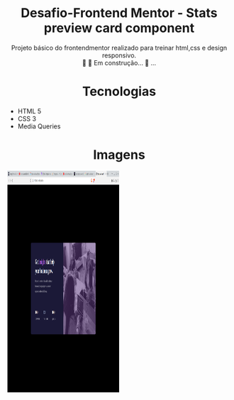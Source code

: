 <h1 align="center">Desafio-Frontend Mentor - Stats preview card component</h1>
<p align="center">Projeto básico do frontendmentor realizado para treinar html,css e design responsivo.<br>🚧  🚀 Em construção...  🚧 ...</p>

<h1 align="center"> Tecnologias </h1>
<p>
    <ul>
        <li>HTML 5</li>
        <li>CSS 3</li>
        <li>Media Queries</li>
    </ul>
</p>

<h1 align="center">Imagens</h1>
<img  title="header" src="img/imagem-desafio.png" width=50% height=500px align="center">